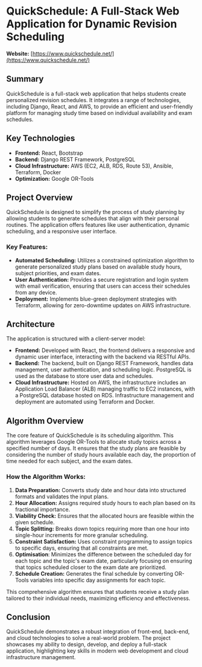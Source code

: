 
# QuickSchedule: A Full-Stack Web Application for Dynamic Revision Scheduling

**Website:** [https://www.quickschedule.net/](https://www.quickschedule.net/)

## Summary
QuickSchedule is a full-stack web application that helps students create personalized revision schedules. It integrates a range of technologies, including Django, React, and AWS, to provide an efficient and user-friendly platform for managing study time based on individual availability and exam schedules.

## Key Technologies
- **Frontend:** React, Bootstrap
- **Backend:** Django REST Framework, PostgreSQL
- **Cloud Infrastructure:** AWS (EC2, ALB, RDS, Route 53), Ansible, Terraform, Docker
- **Optimization:** Google OR-Tools

## Project Overview
QuickSchedule is designed to simplify the process of study planning by allowing students to generate schedules that align with their personal routines. The application offers features like user authentication, dynamic scheduling, and a responsive user interface.

### Key Features:
- **Automated Scheduling:** Utilizes a constrained optimization algorithm to generate personalized study plans based on available study hours, subject priorities, and exam dates.
- **User Authentication:** Provides a secure registration and login system with email verification, ensuring that users can access their schedules from any device.
- **Deployment:** Implements blue-green deployment strategies with Terraform, allowing for zero-downtime updates on AWS infrastructure.

## Architecture
The application is structured with a client-server model:
- **Frontend:** Developed with React, the frontend delivers a responsive and dynamic user interface, interacting with the backend via RESTful APIs.
- **Backend:** The backend, built on Django REST Framework, handles data management, user authentication, and scheduling logic. PostgreSQL is used as the database to store user data and schedules.
- **Cloud Infrastructure:** Hosted on AWS, the infrastructure includes an Application Load Balancer (ALB) managing traffic to EC2 instances, with a PostgreSQL database hosted on RDS. Infrastructure management and deployment are automated using Terraform and Docker.

## Algorithm Overview
The core feature of QuickSchedule is its scheduling algorithm. This algorithm leverages Google OR-Tools to allocate study topics across a specified number of days. It ensures that the study plans are feasible by considering the number of study hours available each day, the proportion of time needed for each subject, and the exam dates.

### How the Algorithm Works:
1. **Data Preparation:** Converts study date and hour data into structured formats and validates the input plans.
2. **Hour Allocation:** Assigns required study hours to each plan based on its fractional importance.
3. **Viability Check:** Ensures that the allocated hours are feasible within the given schedule.
4. **Topic Splitting:** Breaks down topics requiring more than one hour into single-hour increments for more granular scheduling.
5. **Constraint Satisfaction:** Uses constraint programming to assign topics to specific days, ensuring that all constraints are met.
6. **Optimisation**: Minimizes the difference between the scheduled day for each topic and the topic's exam date, particularly focusing on ensuring that topics scheduled closer to the exam date are prioritized.
7. **Schedule Creation:** Generates the final schedule by converting OR-Tools variables into specific day assignments for each topic.

This comprehensive algorithm ensures that students receive a study plan tailored to their individual needs, maximizing efficiency and effectiveness.

## Conclusion
QuickSchedule demonstrates a robust integration of front-end, back-end, and cloud technologies to solve a real-world problem. The project showcases my ability to design, develop, and deploy a full-stack application, highlighting key skills in modern web development and cloud infrastructure management.
